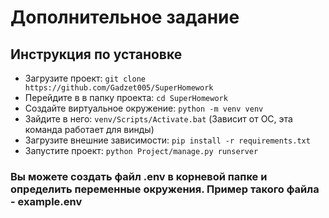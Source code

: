 # Дополнительное задание
## Инструкция по установке
- Загрузите проект: `git clone https://github.com/Gadzet005/SuperHomework`
- Перейдите в в папку проекта: `cd SuperHomework`
- Создайте виртуальное окружение: `python -m venv venv`
- Зайдите в него: `venv/Scripts/Activate.bat` (Зависит от ОС, эта команда работает для винды)
- Загрузите внешние зависимости: `pip install -r requirements.txt`
- Запустите проект: `python Project/manage.py runserver`
### Вы можете создать файл .env в корневой папке и определить переменные окружения. Пример такого файла - example.env
